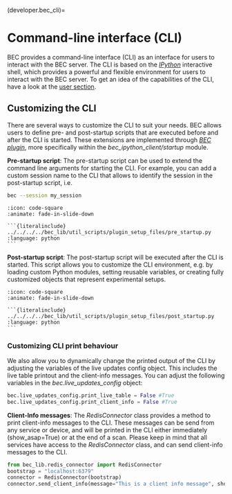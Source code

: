 (developer.bec_cli)=
# Command-line interface (CLI)

BEC provides a command-line interface (CLI) as an interface for users to interact with the BEC server. The CLI is based on the [*IPython*](https://ipython.readthedocs.io/en/stable/) interactive shell, which provides a powerful and flexible environment for users to interact with the BEC server. To get an idea of the capabilities of the CLI, have a look at the [user section](user.command_line_interface).

## Customizing the CLI
There are several ways to customize the CLI to suit your needs. BEC allows users to define pre- and post-startup scripts that are executed before and after the CLI is started. These extensions are implemented through [*BEC plugin*](developer.bec_plugins), more specifically within the *bec_ipython_client/startup* module.

**Pre-startup script**: The pre-startup script can be used to extend the command line arguments for starting the CLI. For example, you can add a custom session name to the CLI that allows to identify the session in the post-startup script, i.e. 

```bash
bec --session my_session
```
````{dropdown} View code: Pre-startup script
:icon: code-square
:animate: fade-in-slide-down

```{literalinclude} ../../../../bec_lib/util_scripts/plugin_setup_files/pre_startup.py
:language: python
```
````

**Post-startup script**: The post-startup script will be executed after the CLI is started. This script allows you to customize the CLI environment, e.g. by loading custom Python modules, setting reusable variables, or creating fully customized objects that represent experimental setups.

````{dropdown} View code: Post-startup script
:icon: code-square
:animate: fade-in-slide-down

```{literalinclude} ../../../../bec_lib/util_scripts/plugin_setup_files/post_startup.py
:language: python
```
````

### Customizing CLI print behaviour
We also allow you to dynamically change the printed output of the CLI by adjusting the variables of the live updates config object. This includes the live table printout and the client-info messages. You can adjust the following variables in the *bec.live_updates_config* object:

```python
bec.live_updates_config.print_live_table = False #True
bec.live_updates_config.print_client_info = False #True
```  

**Client-Info messages**: The *RedisConnector* class provides a method to print client-info messages to the CLI. These messages can be send from any service or device, and will be printed in the CLI either immediately (show_asap=True) or at the end of a scan. Please keep in mind that all services have access to the *RedisConnector* class, and can send client-info messages to the CLI.

``` python
from bec_lib.redis_connector import RedisConnector
bootstrap = "localhost:6379" 
connector = RedisConnector(bootstrap)
connector.send_client_info(message="This is a client info message", show_asap=True)
```



